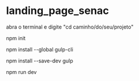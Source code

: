 # landing_page_senac

abra o terminal e digite "cd caminho/do/seu/projeto"

npm init

npm install --global gulp-cli

npm install --save-dev gulp

npm run dev

